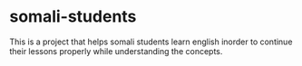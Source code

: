 # somali-students
This is a project that helps somali students learn english inorder to continue their lessons properly while understanding the concepts.
